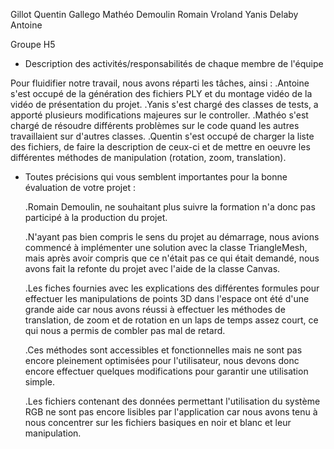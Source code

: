 Gillot Quentin
Gallego Mathéo
Demoulin Romain
Vroland Yanis
Delaby Antoine

Groupe H5

- Description des activités/responsabilités de chaque membre de l'équipe

Pour fluidifier notre travail, nous avons réparti les tâches, ainsi :
  .Antoine s'est occupé de la génération des fichiers PLY et du montage vidéo de la vidéo de présentation du projet.
  .Yanis s'est chargé des classes de tests, a apporté plusieurs modifications majeures sur le controller.
  .Mathéo s'est chargé de résoudre différents problèmes sur le code quand les autres travaillaient sur d'autres classes.
  .Quentin s'est occupé de charger la liste des fichiers, de faire la description de ceux-ci et de mettre en oeuvre  les différentes méthodes de manipulation (rotation, zoom, translation).

- Toutes précisions qui vous semblent importantes pour la bonne évaluation de votre projet :

  .Romain Demoulin, ne souhaitant plus suivre la formation n'a donc pas participé à la production du projet.

  .N'ayant pas bien compris le sens du projet au démarrage, nous avions commencé à implémenter une solution avec la classe TriangleMesh, mais après avoir compris que ce n'était pas ce qui était demandé, nous avons fait la refonte du projet avec l'aide de la classe Canvas.

  .Les fiches fournies avec les explications des différentes formules pour effectuer les manipulations de points 3D dans l'espace ont été d'une grande aide car nous avons réussi à effectuer les méthodes de translation, de zoom et de rotation en un laps de temps assez court, ce qui nous a permis de combler pas mal de retard.

  .Ces méthodes sont accessibles et fonctionnelles mais ne sont pas encore pleinement optimisées pour l'utilisateur, nous devons donc encore effectuer quelques modifications pour garantir une utilisation simple.
  
  .Les fichiers contenant des données permettant l'utilisation du système RGB ne sont pas encore lisibles par l'application car nous avons tenu à nous concentrer sur les fichiers basiques en noir et blanc et leur manipulation.
  
